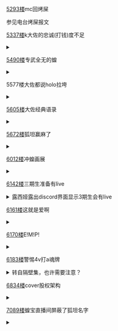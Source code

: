 [5293楼](https://bbs.nga.cn/read.php?tid=27130525&page=265#l5293)mc回烤屎

参见电台烤屎报文

[5337楼](https://bbs.nga.cn/read.php?tid=27130525&page=267#l5337)k大佐的忠诚(打钱)度不足

<details>
  <summary></summary>
  
  k大佐啊
  
  昨天熊猫大佐又打了32刀给会长 你为什么不打钱？
  
  你怎么不去打钱支持呢 在b站上窜下跳是因为你是云桐生会吗
  
  <br>

  这究竟怎么回事呢

  <img src="https://img.nga.178.com/attachments/mon_202106/14/-zue37Q2o-b7hfKnT3cSig-bw.png"></img>

</details>

[5490楼](https://bbs.nga.cn/read.php?tid=27130525&page=275#l5490)专武全无的蝗

<details>
  <summary></summary>
  
  
  
</details>

5577楼大佐都说holo拉垮

<details>
  <summary></summary>
  
  tskk这大鲸鱼刚搁浅，还喘着气呢，感觉就要被家人们分了

  <br>

  如龙属性

  <img src="https://img.nga.178.com/attachments/mon_202106/14/-zue37Q2o-69elKhToS5t-6b.jpg.thumb_s.jpg"></img>

  <br>

  脱毛属性

  <img src="https://img.nga.178.com/attachments/mon_202106/14/-zue37Q2o-dlgkKhToS55-52.jpg.thumb_s.jpg"></img>

  <br>

  极道属性

  <img src="https://img.nga.178.com/attachments/mon_202106/14/-zue37Q2o-3vz6KkToS5l-6d.jpg.thumb_s.jpg"></img>

  <br>

  这半个月还是做好临终关怀的好，may she rest in piss
  
</details>

[5605楼](https://bbs.nga.cn/read.php?tid=27130525&page=281#l5605)大佐经典语录

<details>
  <summary></summary>
  
  <img src="https://img4.nga.178.com/ngabbs/post/smile/ac15.png"></img>这黑熊猫大佐属实是给我整乐了，我必珍藏这个经典语录

  <img src="https://img.nga.178.com/attachments/mon_202106/14/-zue37Q2o-263rK19T3cStl-ab.jpg"></img>
  
</details>

[5672楼](https://bbs.nga.cn/read.php?tid=27130525&page=284#l5672)狐坦赢麻了

<details>
  <summary></summary>
  
  **各位，原来我们的白上坦克才是真正的赢姐！**

  <img src="https://img.nga.178.com/attachments/mon_202106/14/-zue37Q2o-cuesZfT1kSgg-ot.jpg"></img>
  
</details>

[6012楼](https://bbs.nga.cn/read.php?tid=27130525&page=301#l6012)冲蝗画展

<details>
  <summary></summary>
  
  我破防了。冲蝗艺术展的藏品们全被你坛抽得十不存一了，那可都是宝贵的二次创作啊！我没能挽救那些宝贵的藏品，都被抽楼了<img src="https://img4.nga.178.com/ngabbs/post/smile/ac13.png"></img>

  还好那些藏品都曾在冲蝗战报中展出过，不知道战报组有没有留存那些画作，没人留存我可真破防了。

  <br>
  
  首届画展：https://g.nga.cn/read.php?tid=24466086

  第二次画展：https://g.nga.cn/read.php?tid=24709667

  <br>

  在蓝桐找到的几幅画作

  <img src="https://img.nga.178.com/attachments/mon_202106/15/-zue37Q2o-elp0ZxT3cSu0-yu.jpg"></img>

  <img src="https://img.nga.178.com/attachments/mon_202106/15/-zue37Q2o-93l9ZiT3cSdw-jg.jpg"></img>

  <img src="https://img.nga.178.com/attachments/mon_202106/15/-zue37Q2o-jc8dZ1zT3cSxc-vg.jpg"></img>
  
</details>

[6142楼](https://bbs.nga.cn/read.php?tid=27130525&page=308#l6142)三期生准备有live

<details>
  <summary>露西娅露出discord界面显示3期生会有live</summary>
  
  <img src="https://img.nga.178.com/attachments/mon_202106/15/-zue37Q2o-ey6sK1bT3cSsg-dh.jpg"></img>

  <img src="https://img4.nga.178.com/ngabbs/post/smile/ac15.png"></img>要不是旁边写着3期生我差点看成桐生

~~那2期生呢~~
  
</details>

[6161楼](https://bbs.nga.cn/read.php?tid=27130525&page=309#l6161)这就是爱啊

<details>
  <summary></summary>
  
  <img src="https://img.nga.178.com/attachments/mon_202106/15/-zue37Q2o-fi6bK27T3cSu0-dv.jpg.medium.jpg"></img>

  病得不轻捏，可惜你这点爱比不上我们的恨<img src="https://img4.nga.178.com/ngabbs/post/smile/a2_14.png"></img>
  
</details>

[6170楼](https://bbs.nga.cn/read.php?tid=27130525&page=309#l6170)E!M!P!

<details>
  <summary></summary>
  
  <img src="https://img.nga.178.com/attachments/mon_202106/15/-zue37Q2o-l22aK1wT1kScv-n0.jpg"></img>

  <img src="https://img.nga.178.com/attachments/mon_202106/15/-zue37Q2o-osnK1iT1kShs-ly.jpg"></img>

  我超，黑暗英雄<img src="https://img4.nga.178.com/ngabbs/post/smile/a2_15.png"></img>
  
</details>

[6183楼](https://bbs.nga.cn/read.php?tid=27130525&page=310#l6183)警惕4v打a魂牌

<details>
  <summary>转自隔壁集，也许需要注意？</summary>
  
  <img src="https://img.nga.178.com/attachments/mon_202106/15/-zue37Q2o-8i4oZdT1kShs-12h.jpg"></img>

  <img src="https://img.nga.178.com/attachments/mon_202106/15/-zue37Q2o-8476ZaT1kShs-12h.jpg"></img>
  
</details>

[6834楼](https://bbs.nga.cn/read.php?tid=27130525&page=342#l6834)cover股权架构

<details>
  <summary></summary>
  
  看来我有必要带着大家复习一下Cover的股权结构了，叔叔是Cover股东都出来了<img src="https://img4.nga.178.com/ngabbs/post/smile/ac31.png"></img>

  首先Cover目前接受过四轮投资，无论哪轮都没叔叔的影子

  <img src="https://img.nga.178.com/attachments/mon_202106/15/-zue37Q2o-f8fpK28T3cS11n-eg.png"></img>

  然后Gree是和B站有合作，但是B站买了一堆Gree股份就有点想太多了

  <img src="https://img.nga.178.com/attachments/mon_202106/15/-zue37Q2o-bp83Z1nT3cS2dy-1vl.jpg"></img>

  双方是建了个子公司B.G games，但跟cover也没半毛钱关系。
  
  大家对一些信息要做好保存呀，把公开情报搞错然后误判是很不应该的
  
</details>

[7089楼](https://bbs.nga.cn/read.php?tid=27130525&page=355#l7089)蝗宝直播间屏蔽了狐坦名字

<details>
  <summary></summary>
  
  分享个乐子哈，你们猜现在框框直播间哪个成员的名字是屏蔽词？<img src="https://img4.nga.178.com/ngabbs/post/smile/ac15.png"></img>

  <img src="https://img.nga.178.com/attachments/mon_202106/15/-zue37Q2o-9rp1K2hT1kSd6-na.jpg"></img>
  
</details>